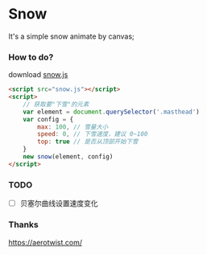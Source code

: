 # Snow
It's a simple snow animate by canvas;

### How to do?

download [snow.js](https://github.com/Cacivy/snow/blob/master/snow.js)

```html
<script src="snow.js"></script>
<script>
    // 获取要"下雪"的元素
    var element = document.querySelector('.masthead')
    var config = {
        max: 100, // 雪量大小
        speed: 0, // 下雪速度，建议 0~100
        top: true // 是否从顶部开始下雪
    }
    new snow(element, config)
</script>
```

### TODO

- [ ] 贝塞尔曲线设置速度变化

### Thanks
https://aerotwist.com/